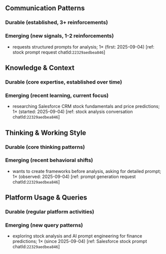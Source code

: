 ## Communication Patterns
### Durable (established, 3+ reinforcements)

### Emerging (new signals, 1-2 reinforcements)
- requests structured prompts for analysis; 1× (first: 2025-09-04) [ref: stock prompt request chatId:`22329aedbea846`]

## Knowledge & Context
### Durable (core expertise, established over time)

### Emerging (recent learning, current focus)
- researching Salesforce CRM stock fundamentals and price predictions; 1× (started: 2025-09-04) [ref: stock analysis conversation chatId:`22329aedbea846`]

## Thinking & Working Style
### Durable (core thinking patterns)

### Emerging (recent behavioral shifts)
- wants to create frameworks before analysis, asking for detailed prompt; 1× (observed: 2025-09-04) [ref: prompt generation request chatId:`22329aedbea846`]

## Platform Usage & Queries
### Durable (regular platform activities)

### Emerging (new query patterns)
- exploring stock analysis and AI prompt engineering for finance predictions; 1× (since 2025-09-04) [ref: Salesforce stock prompt chatId:`22329aedbea846`]